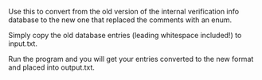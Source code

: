 Use this to convert from the old version of the internal verification info database to the new one that replaced the comments with an enum.

Simply copy the old database entries (leading whitespace included!) to input.txt.

Run the program and you will get your entries converted to the new format and placed into output.txt.
